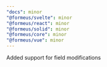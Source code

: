 ```yaml
---
"docs": minor
"@formeus/svelte": minor
"@formeus/react": minor
"@formeus/solid": minor
"@formeus/core": minor
"@formeus/vue": minor
---
```


Added support for field modifications
